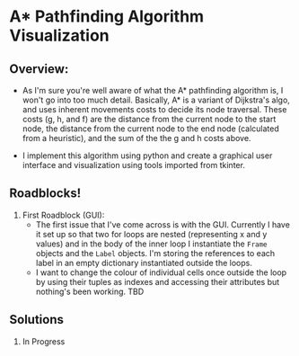 # A* Pathfinding Algorithm Visualization

## Overview: 

- As I'm sure you're well aware of what the A* pathfinding algorithm is, I won't go into too much detail.
Basically, A* is a variant of Dijkstra's algo, and uses inherent movements costs to decide its 
node traversal. These costs (g, h, and f) are the distance from the current node to the start node, 
the distance from the current node to the end node (calculated from a heuristic), and the sum of the
the g and h costs above.

- I implement this algorithm using python and create a graphical user interface and visualization using
tools imported from tkinter.

## Roadblocks!

1. First Roadblock (GUI):
	- The first issue that I've come across is with the GUI. Currently I have it set up so that
	two for loops are nested (representing x and y values) and in the body of the inner loop I 
	instantiate the `Frame` objects and the `Label` objects. I'm storing the references to each
	label in an empty dictionary instantiated outside the loops. 
	- I want to change the colour of individual cells once outside the loop by using their tuples
	as indexes and accessing their attributes but nothing's been working. TBD

## Solutions

1. In Progress








